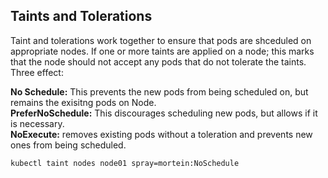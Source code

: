 ## Taints and Tolerations

Taint and tolerations work together to ensure that pods are shceduled on appropriate nodes. If one or more taints are applied on a node; this marks that the node should not accept any pods that do not tolerate the taints.
Three effect:

**No Schedule:** This prevents the new pods from being scheduled on, but remains the exisitng pods on Node.<br>
**PreferNoSchedule:** This discourages scheduling new pods, but allows if it is necessary.<br>
**NoExecute:** removes existing pods without a toleration and prevents new ones from being scheduled.<br>

`kubectl taint nodes node01 spray=mortein:NoSchedule`
